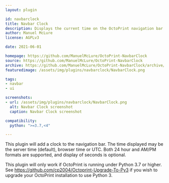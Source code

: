 ```yaml
---
layout: plugin

id: navbarclock
title: Navbar Clock
description: Displays the current time on the OctoPrint navigation bar
author: Manuel McLure
license: AGPLv3

date: 2021-06-01

homepage: https://github.com/ManuelMcLure/OctoPrint-NavbarClock
source: https://github.com/ManuelMcLure/OctoPrint-NavbarClock
archive: https://github.com/ManuelMcLure/OctoPrint-NavbarClock/archive/main.zip
featuredimage: /assets/img/plugins/navbarclock/NavbarClock.png

tags:
- navbar
- ui

screenshots:
- url: /assets/img/plugins/navbarclock/NavbarClock.png
  alt: Navbar Clock screenshot
  caption: Navbar Clock screenshot

compatibility:
  python: ">=3.7,<4"

---
```

This plugin will add a clock to the navigation bar. The time displayed may be the server time (default), browser time or UTC. Both 24 hour and AM/PM formats are supported, and display of seconds is optional.

This plugin will only work if OctoPrint is running under Python 3.7 or higher. See <https://github.com/cp2004/Octoprint-Upgrade-To-Py3> if you wish to upgrade your OctoPrint installation to use Python 3.
